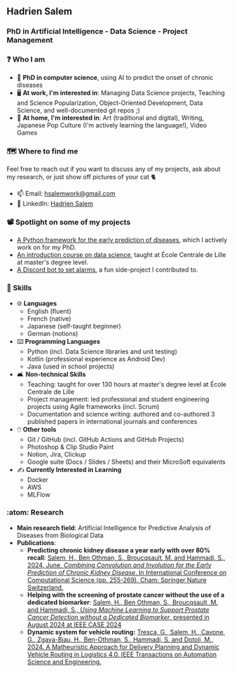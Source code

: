 ## Hadrien Salem
### PhD in Artificial Intelligence - Data Science - Project Management

### ❓ Who I am
- 📓 **PhD in computer science**, using AI to predict the onset of chronic diseases
- 🖥️ **At work, I'm interested in**: Managing Data Science projects, Teaching and Science Popularization, Object-Oriented Development, Data Science, and well-documented git repos ;)
- 🎨 **At home, I'm interested in**: Art (traditional and digital), Writing, Japanese Pop Culture (I'm actively learning the language!), Video Games

### 🗺️ Where to find me
Feel free to reach out if you want to discuss any of my projects, ask about my research, or just show off pictures of your cat 🐈
- 📫 Email: [hsalemwork@gmail.com](mailto:hsalemwork@gmail.com)
- 🔗 LinkedIn: [Hadrien Salem](https://www.linkedin.com/in/hadrien-salem-b97054151/)

### 📽️ Spotlight on some of my projects
- [A Python framework for the early prediction of diseases](https://github.com/SnowHawkeye/mipha), which I actively work on for my PhD.
- [An introduction course on data science](https://github.com/SnowHawkeye/introduction-to-data-science), taught at École Centrale de Lille at master's degree level.
- [A Discord bot to set alarms](https://github.com/mu-ns/ffxiv-subs-bot), a fun side-project I contributed to.

### 🦾 Skills
- 🌐 **Languages**
  - English (fluent)
  - French (native)
  - Japanese (self-taught beginner)
  - German (notions)
- ⌨️ **Programming Languages**
  - Python (incl. Data Science libraries and unit testing)
  - Kotlin (professional experience as Android Dev)
  - Java (used in school projects)
- 🛋️ **Non-technical Skills**
  - Teaching: taught for over 130 hours at master's degree level at École Centrale de Lille
  - Project management: led professional and student engineering projects using Agile frameworks (incl. Scrum)
  - Documentation and science writing: authored and co-authored 3 published papers in international journals and conferences
- 🖱️ **Other tools**
  - Git / GitHub (incl. GitHub Actions and GitHub Projects)
  - Photoshop & Clip Studio Paint
  - Notion, Jira, Clickup
  - Google suite (Docs / Slides / Sheets) and their MicroSoft equivalents
- ✍️ **Currently Interested in Learning**
  - Docker
  - AWS
  - MLFlow

### :atom: Research
- **Main research field**: Artificial Intelligence for Predictive Analysis of Diseases from Biological Data
- **Publications**:
  - **Predicting chronic kidney disease a year early with over 80% recall**: [Salem, H., Ben Othman, S., Broucqsault, M. and Hammadi, S., 2024, June. _Combining Convolution and Involution for the Early Prediction of Chronic Kidney Disease_. In International Conference on Computational Science (pp. 255-269). Cham: Springer Nature Switzerland.](https://link.springer.com/chapter/10.1007/978-3-031-63772-8_24)
  - **Helping with the screening of prostate cancer without the use of a dedicated biomarker**: [Salem, H., Ben Othman, S., Broucqsault, M. and Hammadi, S., _Using Machine Learning to Support Prostate Cancer Detection without a Dedicated Biomarker_, presented in August 2024 at IEEE CASE 2024](https://hal.science/hal-04729608/)
  - **Dynamic system for vehicle routing:** [Tresca, G., Salem, H., Cavone, G., Zgaya-Biau, H., Ben-Othman, S., Hammadi, S. and Dotoli, M., 2024. A Matheuristic Approach for Delivery Planning and Dynamic Vehicle Routing in Logistics 4.0. IEEE Transactions on Automation Science and Engineering.](https://ieeexplore.ieee.org/abstract/document/10517947)
